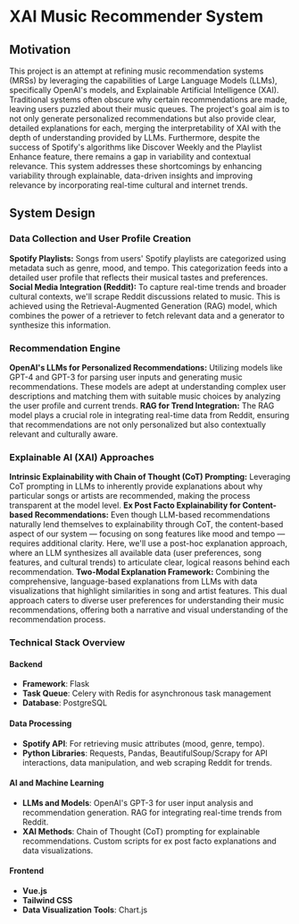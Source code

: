 # XAI Music Recommender System

## Motivation
This project is an attempt at refining music recommendation systems (MRSs) by leveraging the capabilities of Large Language Models (LLMs), specifically OpenAI's models, and Explainable Artificial Intelligence (XAI). Traditional systems often obscure why certain recommendations are made, leaving users puzzled about their music queues. The project's goal aim is to not only generate personalized recommendations but also provide clear, detailed explanations for each, merging the interpretability of XAI with the depth of understanding provided by LLMs. Furthermore, despite the success of Spotify's algorithms like Discover Weekly and the Playlist Enhance feature, there remains a gap in variability and contextual relevance. This system addresses these shortcomings by enhancing variability through explainable, data-driven insights and improving relevance by incorporating real-time cultural and internet trends.


## System Design
### Data Collection and User Profile Creation
**Spotify Playlists:** Songs from users' Spotify playlists are categorized using metadata such as genre, mood, and tempo. This categorization feeds into a detailed user profile that reflects their musical tastes and preferences.
**Social Media Integration (Reddit):** To capture real-time trends and broader cultural contexts, we'll scrape Reddit discussions related to music. This is achieved using the Retrieval-Augmented Generation (RAG) model, which combines the power of a retriever to fetch relevant data and a generator to synthesize this information.
### Recommendation Engine
**OpenAI's LLMs for Personalized Recommendations:** Utilizing models like GPT-4 and GPT-3 for parsing user inputs and generating music recommendations. These models are adept at understanding complex user descriptions and matching them with suitable music choices by analyzing the user profile and current trends.
**RAG for Trend Integration:** The RAG model plays a crucial role in integrating real-time data from Reddit, ensuring that recommendations are not only personalized but also contextually relevant and culturally aware.
### Explainable AI (XAI) Approaches
**Intrinsic Explainability with Chain of Thought (CoT) Prompting:** Leveraging CoT prompting in LLMs to inherently provide explanations about why particular songs or artists are recommended, making the process transparent at the model level.
**Ex Post Facto Explainability for Content-based Recommendations:** Even though LLM-based recommendations naturally lend themselves to explainability through CoT, the content-based aspect of our system — focusing on song features like mood and tempo — requires additional clarity. Here, we'll use a post-hoc explanation approach, where an LLM synthesizes all available data (user preferences, song features, and cultural trends) to articulate clear, logical reasons behind each recommendation.
**Two-Modal Explanation Framework:** Combining the comprehensive, language-based explanations from LLMs with data visualizations that highlight similarities in song and artist features. This dual approach caters to diverse user preferences for understanding their music recommendations, offering both a narrative and visual understanding of the recommendation process.

### Technical Stack Overview

#### Backend
- **Framework**: Flask
- **Task Queue**: Celery with Redis for asynchronous task management
- **Database**: PostgreSQL

#### Data Processing
- **Spotify API**: For retrieving music attributes (mood, genre, tempo).
- **Python Libraries**: Requests, Pandas, BeautifulSoup/Scrapy for API interactions, data manipulation, and web scraping Reddit for trends.

#### AI and Machine Learning
- **LLMs and Models**: OpenAI's GPT-3 for user input analysis and recommendation generation. RAG for integrating real-time trends from Reddit.
- **XAI Methods**: Chain of Thought (CoT) prompting for explainable recommendations. Custom scripts for ex post facto explanations and data visualizations.

#### Frontend
- **Vue.js**
- **Tailwind CSS**
- **Data Visualization Tools**: Chart.js
